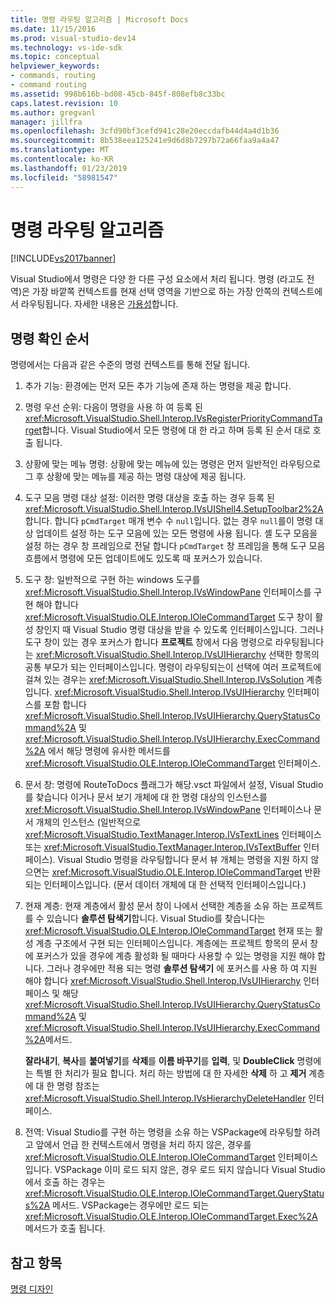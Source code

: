```yaml
---
title: 명령 라우팅 알고리즘 | Microsoft Docs
ms.date: 11/15/2016
ms.prod: visual-studio-dev14
ms.technology: vs-ide-sdk
ms.topic: conceptual
helpviewer_keywords:
- commands, routing
- command routing
ms.assetid: 998b616b-bd08-45cb-845f-808efb8c33bc
caps.latest.revision: 10
ms.author: gregvanl
manager: jillfra
ms.openlocfilehash: 3cfd90bf3cefd941c28e20eccdafb44d4a4d1b36
ms.sourcegitcommit: 8b538eea125241e9d6d8b7297b72a66faa9a4a47
ms.translationtype: MT
ms.contentlocale: ko-KR
ms.lasthandoff: 01/23/2019
ms.locfileid: "58981547"
---
```

# <a name="command-routing-algorithm"></a>명령 라우팅 알고리즘
[!INCLUDE[vs2017banner](../../includes/vs2017banner.md)]

Visual Studio에서 명령은 다양 한 다른 구성 요소에서 처리 됩니다. 명령 (라고도 전역)은 가장 바깥쪽 컨텍스트를 현재 선택 영역을 기반으로 하는 가장 안쪽의 컨텍스트에서 라우팅됩니다. 자세한 내용은 [가용성](../../extensibility/internals/command-availability.md)합니다.  
  
## <a name="order-of-command-resolution"></a>명령 확인 순서  
 명령에서는 다음과 같은 수준의 명령 컨텍스트를 통해 전달 됩니다.  
  
1.  추가 기능: 환경에는 먼저 모든 추가 기능에 존재 하는 명령을 제공 합니다.  
  
2.  명령 우선 순위: 다음이 명령을 사용 하 여 등록 된 <xref:Microsoft.VisualStudio.Shell.Interop.IVsRegisterPriorityCommandTarget>합니다. Visual Studio에서 모든 명령에 대 한 라고 하며 등록 된 순서 대로 호출 됩니다.  
  
3.  상황에 맞는 메뉴 명령: 상황에 맞는 메뉴에 있는 명령은 먼저 일반적인 라우팅으로 그 후 상황에 맞는 메뉴를 제공 하는 명령 대상에 제공 됩니다.  
  
4.  도구 모음 명령 대상 설정: 이러한 명령 대상을 호출 하는 경우 등록 된 <xref:Microsoft.VisualStudio.Shell.Interop.IVsUIShell4.SetupToolbar2%2A>합니다. 합니다 `pCmdTarget` 매개 변수 수 `null`입니다. 없는 경우 `null`를이 명령 대상 업데이트 설정 하는 도구 모음에 있는 모든 명령에 사용 됩니다. 셸 도구 모음을 설정 하는 경우 창 프레임으로 전달 합니다 `pCmdTarget` 창 프레임을 통해 도구 모음 흐름에서 명령에 모든 업데이트에도 있도록 때 포커스가 있습니다.  
  
5.  도구 창: 일반적으로 구현 하는 windows 도구를 <xref:Microsoft.VisualStudio.Shell.Interop.IVsWindowPane> 인터페이스를 구현 해야 합니다 <xref:Microsoft.VisualStudio.OLE.Interop.IOleCommandTarget> 도구 창이 활성 창인지 때 Visual Studio 명령 대상을 받을 수 있도록 인터페이스입니다. 그러나 도구 창이 있는 경우 포커스가 합니다 **프로젝트** 창에서 다음 명령으로 라우팅됩니다는 <xref:Microsoft.VisualStudio.Shell.Interop.IVsUIHierarchy> 선택한 항목의 공통 부모가 되는 인터페이스입니다. 명령이 라우팅되는이 선택에 여러 프로젝트에 걸쳐 있는 경우는 <xref:Microsoft.VisualStudio.Shell.Interop.IVsSolution> 계층입니다. <xref:Microsoft.VisualStudio.Shell.Interop.IVsUIHierarchy> 인터페이스를 포함 합니다 <xref:Microsoft.VisualStudio.Shell.Interop.IVsUIHierarchy.QueryStatusCommand%2A> 및 <xref:Microsoft.VisualStudio.Shell.Interop.IVsUIHierarchy.ExecCommand%2A> 에서 해당 명령에 유사한 메서드를 <xref:Microsoft.VisualStudio.OLE.Interop.IOleCommandTarget> 인터페이스.  
  
6.  문서 창: 명령에 RouteToDocs 플래그가 해당.vsct 파일에서 설정, Visual Studio를 찾습니다 이거나 문서 보기 개체에 대 한 명령 대상의 인스턴스를 <xref:Microsoft.VisualStudio.Shell.Interop.IVsWindowPane> 인터페이스나 문서 개체의 인스턴스 (일반적으로 <xref:Microsoft.VisualStudio.TextManager.Interop.IVsTextLines> 인터페이스 또는 <xref:Microsoft.VisualStudio.TextManager.Interop.IVsTextBuffer> 인터페이스). Visual Studio 명령을 라우팅합니다 문서 뷰 개체는 명령을 지원 하지 않으면는 <xref:Microsoft.VisualStudio.OLE.Interop.IOleCommandTarget> 반환 되는 인터페이스입니다. (문서 데이터 개체에 대 한 선택적 인터페이스입니다.)  
  
7.  현재 계층: 현재 계층에서 활성 문서 창이 나에서 선택한 계층을 소유 하는 프로젝트를 수 있습니다 **솔루션 탐색기**합니다. Visual Studio를 찾습니다는 <xref:Microsoft.VisualStudio.OLE.Interop.IOleCommandTarget> 현재 또는 활성 계층 구조에서 구현 되는 인터페이스입니다. 계층에는 프로젝트 항목의 문서 창에 포커스가 있을 경우에 계층 활성화 될 때마다 사용할 수 있는 명령을 지원 해야 합니다. 그러나 경우에만 적용 되는 명령 **솔루션 탐색기** 에 포커스를 사용 하 여 지원 해야 합니다 <xref:Microsoft.VisualStudio.Shell.Interop.IVsUIHierarchy> 인터페이스 및 해당 <xref:Microsoft.VisualStudio.Shell.Interop.IVsUIHierarchy.QueryStatusCommand%2A> 및 <xref:Microsoft.VisualStudio.Shell.Interop.IVsUIHierarchy.ExecCommand%2A>메서드.  
  
     **잘라내기**, **복사**를 **붙여넣기**를 **삭제**를 **이름 바꾸기**를 **입력**, 및 **DoubleClick** 명령에는 특별 한 처리가 필요 합니다. 처리 하는 방법에 대 한 자세한 **삭제** 하 고 **제거** 계층에 대 한 명령 참조는 <xref:Microsoft.VisualStudio.Shell.Interop.IVsHierarchyDeleteHandler> 인터페이스.  
  
8.  전역: Visual Studio를 구현 하는 명령을 소유 하는 VSPackage에 라우팅할 하려고 앞에서 언급 한 컨텍스트에서 명령을 처리 하지 않은, 경우를 <xref:Microsoft.VisualStudio.OLE.Interop.IOleCommandTarget> 인터페이스입니다. VSPackage 이미 로드 되지 않은, 경우 로드 되지 않습니다 Visual Studio에서 호출 하는 경우는 <xref:Microsoft.VisualStudio.OLE.Interop.IOleCommandTarget.QueryStatus%2A> 메서드. VSPackage는 경우에만 로드 되는 <xref:Microsoft.VisualStudio.OLE.Interop.IOleCommandTarget.Exec%2A> 메서드가 호출 됩니다.  
  
## <a name="see-also"></a>참고 항목  
 [명령 디자인](../../extensibility/internals/command-design.md)

